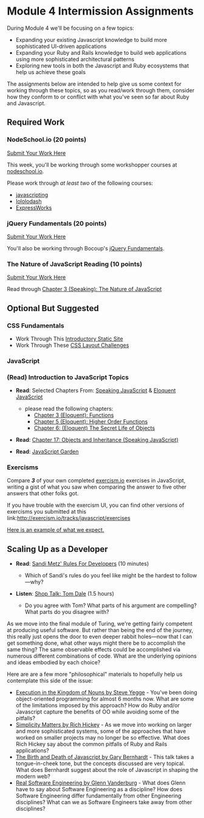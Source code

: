 # Module 4 Intermission Assignments

During Module 4 we'll be focusing on a few topics:

* Expanding your existing Javascript knowledge to build more sophisticated UI-driven applications
* Expanding your Ruby and Rails knowledge to build web applications using more sophisticated
  architectural patterns
* Exploring new tools in both the Javascript and Ruby ecosystems that help us achieve these goals

The assignments below are intended to help give us some context for working through these topics, so as
you read/work through them, consider how they conform to or conflict with what you've seen so far about Ruby and Javascript.

## Required Work

### NodeSchool.io (20 points)

[Submit Your Work Here](https://github.com/turingschool/intermission-assignments/issues/82)

This week, you'll be working through some workshopper courses at [nodeschool.io][ns].

[ns]: http://nodeschool.io

Please work through _at least two_ of the following courses:

* [javascripting](https://github.com/sethvincent/javascripting)
* [lololodash](https://github.com/mdunisch/lololodash)
* [ExpressWorks](https://github.com/azat-co/expressworks)

### jQuery Fundamentals (20 points)

[Submit Your Work Here](https://github.com/turingschool/intermission-assignments/issues/83)

You'll also be working through Bocoup's [jQuery Fundamentals](http://jqfundamentals.com).

### The Nature of JavaScript Reading (10 points)

[Submit Your Work Here](https://github.com/turingschool/intermission-assignments/issues/84)

Read through [Chapter 3 (Speaking): The Nature of JavaScript](http://speakingjs.com/es5/ch03.html)

## Optional But Suggested

### CSS Fundamentals

* Work Through This [Introductory Static Site](https://github.com/turingschool-examples/introductory-static-site)
* Work Through These [CSS Layout Challenges](https://github.com/turingschool-examples/css-layout-challenges)

### JavaScript

### (Read) Introduction to JavaScript Topics
* **Read**: Selected Chapters From: [Speaking JavaScript](http://speakingjs.com/es5/) & [Eloquent JavaScript](http://eloquentjavascript.net//)
  * please read the following chapters: 
    * [Chapter 3 (Eloquent): Functions](http://eloquentjavascript.net//03_functions.html)
    * [Chapter 5 (Eloquent): Higher Order Functions](http://eloquentjavascript.net//05_higher_order.html)
    * [Chapter 6: (Eloquent) The Secret Life of Objects](http://eloquentjavascript.net//06_object.html)

* **Read**: [Chapter 17: Objects and Inheritance (Speaking JavaScript)](http://speakingjs.com/es5/ch17.html)

* **Read**: [JavaScript Garden](http://bonsaiden.github.io/JavaScript-Garden/)

### Exercisms

Compare ***3*** of your own completed [exercism.io][exer] exercises in JavaScript, writing a gist of what you saw when comparing the answer to five other answers that other folks got.

If you have trouble with the exercism UI, you can find other versions of exercisms you submitted at this link:http://exercism.io/tracks/javascript/exercises

[Here is an example of what we expect.](https://gist.github.com/tgraham777/9f284f096ba9da89a159)

[exer]: http://exercism.io/

## Scaling Up as a Developer

* **Read**: [Sandi Metz' Rules For Developers][sandi] (10 minutes)
  * Which of Sandi's rules do you feel like might be the hardest to follow—why?

* **Listen**: [Shop Talk: Tom Dale](http://shoptalkshow.com/episodes/147-tom-dale/) (1.5 hours)
  * Do you agree with Tom? What parts of his argument are compelling? What parts do you disagree with?

As we move into the final module of Turing, we're getting fairly competent at producing useful software. But rather than being the end of the journey, this really just opens the door to even deeper rabbit holes—now that I can get something done, what other ways might there be to accomplish the same thing? The same observable effects could be accomplished via numerous different combinations of code. What are the underlying opinions and ideas embodied by each choice?

Here are are a few more "philosophical" materials to hopefully help us contemplate this side of the issue:

* [Execution in the Kingdom of Nouns by Steve Yegge](http://steve-yegge.blogspot.ca/2006/03/execution-in-kingdom-of-nouns.html) - You've been doing object-oriented programming for almost 6 months now. What are some of the limitations imposed by this approach? How do Ruby and/or Javascript capture the benefits of OO while avoiding some of the pitfalls?
* [Simplicity Matters by Rich Hickey](https://www.youtube.com/watch?v=rI8tNMsozo0) - As we move into working on larger and more sophisticated systems, some of the approaches that have worked on smaller projects may no longer be so effective. What does Rich Hickey say about the common pitfalls of Ruby and Rails applications?
* [The Birth and Death of Javascript by Gary Bernhardt](https://www.destroyallsoftware.com/talks/the-birth-and-death-of-javascript) - This talk takes a tongue-in-cheek tone, but the concepts discussed are very topical. What does Bernhardt suggest about the role of Javascript in shaping the modern web?
* [Real Software Engineering by Glenn Vanderburg](https://www.youtube.com/watch?v=NP9AIUT9nos) - What does Glenn have to say about Software Engineering as a discipline? How does Software Engineering differ fundamentally from other Engineering disciplines? What can we as Software Engineers take away from other disciplines?

[sandi]: http://robots.thoughtbot.com/sandi-metz-rules-for-developers
[tbruby]: https://github.com/thoughtbot/guides/tree/master/style/ruby
[airbnbjs]: https://github.com/airbnb/javascript
[hound]: http://robots.thoughtbot.com/introducing-hound
[tomdale]: http://shoptalkshow.com/episodes/147-tom-dale/
[speakingjs]: http://speakingjs.com/es5/
[allonge]: https://leanpub.com/javascript-allonge/read
